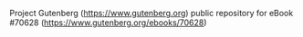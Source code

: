 Project Gutenberg (https://www.gutenberg.org) public repository for
eBook #70628 (https://www.gutenberg.org/ebooks/70628)
